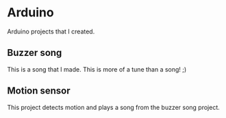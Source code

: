 # Arduino
 Arduino projects that I created.
 
 ## Buzzer song
 This is a song that I made. This is more of a tune than a song! ;)
 
 ## Motion sensor
 This project detects motion and plays a song from the buzzer song project.
